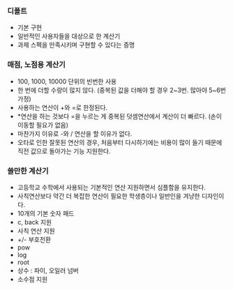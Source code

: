 ### 디폴트
- 기본 구현
- 일반적인 사용자들을 대상으로 한 계산기
- 과제 스펙을 만족시키며 구현할 수 있다는 증명


### 매점, 노점용 계산기
- 100, 1000, 10000 단위의 빈번한 사용
- 한 번에 더할 수량이 많지 않다. (중복된 값을 더해야 할 경우  2~3번. 많아야 5~6번 가정)
- 사용하는 연산이 +와 =로 한정된다.
- *연산을 하는 것보다 =을 누르는 게 중복된 덧셈연산에서 계산이 더 빠르다. (손이 이동할 필요가 없음)
- 마찬가지 이유로 -와 / 연산을 할 이유가 없다.
- 오타로 인한 잘못된 연산의 경우, 처음부터 다시하기에는 비용이 많이 들기 때문에 직전 값으로 돌아가는 기능 지원한다.


### 쓸만한 계산기 
- 고등학교 수학에서 사용되는 기본적인 연산 지원하면서 심플함을 유지한다. 
- 사칙연산보다 약간 더 복잡한 연산이 필요한 학생층이나 일반인을 겨냥한 디자인이다. 
- 10개의 기본 숫자 패드 
- c, back 지원 
- 사칙 연산 지원
- +/- 부호전환
- pow
- log
- root
- 상수 : 파이, 오일러 넘버 
- 소수점 지원


